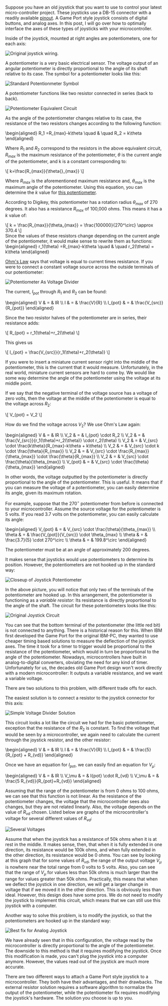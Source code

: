 Suppose you have an old joystick that you want to use to control your
latest micro-controller project. These joysticks use a DB-15 connector
with a readily available
[pinout](http://pinouts.ru/Inputs/GameportPC_pinout.shtml). A Game
Port style joystick consists of digital buttons, and analog axes. In
this post, I will go over how to optimally interface the axes of these
types of joysticks with your microcontroller.  

Inside of the joystick, mounted at right angles are
potentiometers, one for each axis:

![Original joystick wiring.](DSCN0544.jpg)

<a name='more'></a>A potentiometer is a very basic electrical
sensor. The voltage output of an angular potentiometer is directly
proportional to the angle of its shaft relative to its case. The
symbol for a potentiometer looks like this:

![Standard Potentionmeter Symbol](standardpot.png)


A potentiometer functions like two resistor connected in series (back to back).

![Potentiometer Equivalent Circuit](potequiv.png)


As the angle of the potentiometer changes relative to its case, the
resistance of the two resistors changes according to the following
function:

<div>
\begin{aligned}
R_1 =R_{max}-k\theta \quad &amp; \quad R_2 = k\theta
\end{aligned}
</div>

Where $R_1$ and $R_2$ correspond to the resistors in the above
equivalent circuit, $R_{max}$ is the maximum resistance of the
potentiometer, $\theta$ is the current angle of the potentiometer,
and k is a constant corresponding to:

<div>
\[
k=\frac{R_{max}}{\theta{}_{max}}
\]
</div>

Where $R_{max}$ is the aforementioned maximum resistance and,
$\theta_{max}$ is the maximum angle of the potentiometer. Using this
equation, you can determine the $k$ value for [this
potentiometer](http://search.digikey.com/scripts/DkSearch/dksus.dll?Detail&name=1624193-6-ND).

According  to  Digikey,  this  potentiometer  has  a  rotation  radius
$\theta_{max}$ of 270 degrees.  It also has a resistance $R_{max}$
of 100,000 ohms. This means it has a $k$ value of:

<div>
\[
k = \frac{R_{max}}{\theta_{max}} = \frac{100000}{270^\circ} \approx 370.4
\]
</div>
Since the values of these resistors change depending on the current
angle of the potentiometer, it would make sense to rewrite them as
functions:

<div>
\begin{aligned}
r_1(\theta) =R_{max}-k\theta \quad &amp; \quad r_2(\theta) = k\theta
\end{aligned}
</div>

[Ohm's Law](http://en.wikipedia.org/wiki/Ohm%27s_law) says that
voltage is equal to current times resistance. If you were to connect a
constant voltage source across the outside terminals of our
potentiometer:

![Potentiometer As Voltage Divider](potdiv.png)

The current, $I_{pot}$ through $R_1$ and $R_2$  can be found:

<div>
\begin{aligned}
V &amp; = &amp; IR \\
I &amp; = &amp; \frac{V}{R} \\
I_{pot} &amp; = &amp; \frac{V_{src}}{R_{pot}}
\end{aligned}
</div>

Since the two resistor halves of the potentiometer are in series,
their resistance adds:

<div>\[ R_{pot} = r_1(\theta)+r_2(\theta) \]</div>

This gives us

<div>\[ I_{pot} = \frac{V_{src}}{r_1(\theta)+r_2(\theta)} \]</div>

If you were to insert a miniature current sensor right into the middle
of the potentiometer, this is the current that it would
measure. Unfortunately, in the real world, miniature current sensors
are hard to come by. We would like some way determine the angle of the
potentiometer using the voltage at its middle point.

If we say that the negative terminal of the voltage source has a
voltage of zero volts, then the voltage at the middle of the
potentiometer is equal to the voltage across $R_2$:

<div>\[ V_{pot} = V_2 \]</div>

How do we find the voltage across $V_2$? We use Ohm's Law again:

<div>
\begin{aligned}
V &amp; = &amp; IR \\
V_2 &amp; = &amp; I_{pot} \cdot R_2 \\
V_2 &amp; = &amp; \frac{V_{src}}{r_1(\theta)+r_2(\theta)} \cdot r_2(\theta) \\
V_2 &amp; = &amp; V_{src} \cdot \frac{k\theta}{R_{max}-k\theta + k\theta} \\
V_2 &amp; = &amp; V_{src} \cdot k \cdot \frac{\theta}{R_{max}} \\
V_2 &amp; = &amp; V_{src} \cdot \frac{R_{max}}{\theta_{max}} \cdot \frac{\theta}{R_{max}} \\
V_2 &amp; = &amp; V_{src} \cdot \frac{\theta}{\theta_{max}} \\
V_{pot} &amp; = &amp; V_{src} \cdot \frac{\theta}{\theta_{max}}
\end{aligned}
</div>

In other words, the voltage outputted by the potentiometer is directly
proportional to the angle of the potentiometer. This is useful. It
means that if you can measure the voltage of a potentiometer, you can
easily determine its angle, given its maximum rotation.

For example, suppose that the $270^\circ$ potentiometer from before
is connected to your microcontroller. Assume the source voltage for
the potentiometer is 5 volts. If you read 3.7 volts on the
potentiometer, you can easily calculate its angle:

<div>
\begin{aligned}
V_{pot} &amp; = &amp; V_{src} \cdot \frac{\theta}{\theta_{max}} \\
\theta &amp; = &amp; \frac{V_{pot}}{V_{src}} \cdot \theta_{max} \\
\theta &amp; = &amp; \frac{3.7}{5} \cdot 270^\circ \\
\theta &amp; = &amp; 199.8^\circ
\end{aligned}
</div>

The potentiometer must be at an angle of approximately 200 degrees.

It makes sense that joysticks would use potentiometers to determine
its position. However, the potentiometers are not hooked up in the
standard way:

![Closeup of Joystick Potentiometer](DSCN0551.jpg)

In the above picture, you will notice that only two of the terminals
of the potentiometer are hooked up. In this arrangement, the
potentiometer is functioning as a _variable resistor:_ Its resistance
is directly proportional to the angle of the shaft. The circuit for
these potentiometers looks like this:

![Original Joystick Circuit](orig-joystick.png)

You can see that the bottom terminal of the potentiometer (the little
red bit) is not connected to anything. There is a historical reason
for this. When IBM first developed the Game Port for the original
IBM-PC, they wanted to use cheaper timing based solutions to measure
the deflection of the joystick axes. The time it took for a timer to
trigger would be proportional to the resistance of the potentiometer,
which would in turn be proportional to the angle of the
potentiometer. Nowadays, microcontrollers have built in
analog-to-digital converters, obviating the need for any kind of
timer. Unfortunately for us, the decades old Game Port design won't
work directly with a modern microcontroller: It outputs a variable
resistance, and we want a variable voltage.

There are two solutions to this problem, with different trade offs for each.

The easiest solution is to connect a resistor to the joystick
connector for this axis:

![Simple Voltage Divider Solution](simple-divider.png)

This circuit looks a lot like the circuit we had for the basic
potentiometer, exception that the resistance of the $R_2$ is
constant. To find the voltage that would be seen by a microcontroller,
we again need to calculate the current through the joystick resistor,
and the other resistor:

<div>
\begin{aligned}
V &amp; = &amp; IR \\
I &amp; = &amp; \frac{V}{R} \\
I_{pot} &amp; = &amp; \frac{5}{R_{pot} + R_{vd}}
\end{aligned}
</div>

Once we have an equation for $I_{pot}$, we can easily find an
equation for $V_\mu$:

<div>
\begin{aligned}
V &amp; = &amp; IR \\
V_\mu &amp; = &amp; I{pot} \cdot R_{vd} \\
V_\mu &amp; = &amp; \frac{5 R_{vd}}{R_{pot}+R_{vd}}
\end{aligned}
</div>

Assuming that the range of the potentiometer is from 0 ohms to 100
ohms, we can see that this function is not linear. As the resistance
of the potentiometer changes, the voltage that the microcontroller
sees also changes, but they are not related linearly. Also, the
voltage depends on the value of $R_{vd}$ chosen. Listed below are
graphs of the microcontroller's voltage for several different values
of $R_{vd}$:

![Several Voltages](specific-values.svg)

Assume that when the joystick has a resistance of 50k ohms when it is
at rest in the middle. It makes sense, then, that when it is fully
extended in one direction, its resistance would be 100k ohms, and when
fully extended in the other direction, its resistance would be 0
ohms. You can see by looking at this graph that for some values of
$R_{vd}$, the range of the output voltage $V_\mu$ is nowhere near
the total range from 0 volts to 5 volts. Also, you can see that the
range of $V_\mu$ for values less than 50k ohms is much larger than
the range for values greater than 50k ohms. Practically, this means
that when we deflect the joystick in one direction, we will get a
larger change in voltage that if we moved it in the other
direction. This is obviously less than ideal. However, this design
does have some pros. We do not need to modify the joystick to
implement this circuit, which means that we can still use this
joystick with a computer.


Another way to solve this problem, is to modify the joystick, so that
the potentiometers are hooked up in the standard way:

![Best fix for Analog Joystick](best-fix.png)

We have already seen that in this configuration, the voltage read by
the microcontroller is directly proportional to the angle of the
potentiometer. The downside to this method is that it requires
modifying the joystick. Once this modification is made, you can't plug
the joystick into a computer anymore. However, the values read out of
the joystick are much more accurate.

There are two different ways to attach a Game Port style joystick to a
microcontroller. They both have their advantages, and their
drawbacks. The external resistor solution requires a software
algorithm to normalize the output of the potentiometer, while the
potentiometer fix requires modifying the joystick's hardware. The
solution you choose is up to you.